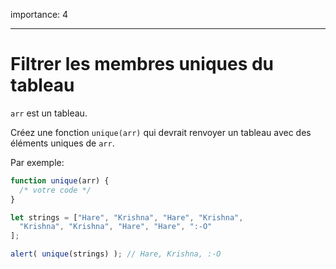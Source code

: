 importance: 4 

---

# Filtrer les membres uniques du tableau

`arr` est un tableau.

Créez une fonction `unique(arr)` qui devrait renvoyer un tableau avec des éléments uniques de `arr`.

Par exemple:

```js
function unique(arr) {
  /* votre code */
}

let strings = ["Hare", "Krishna", "Hare", "Krishna",
  "Krishna", "Krishna", "Hare", "Hare", ":-O"
];

alert( unique(strings) ); // Hare, Krishna, :-O
```
